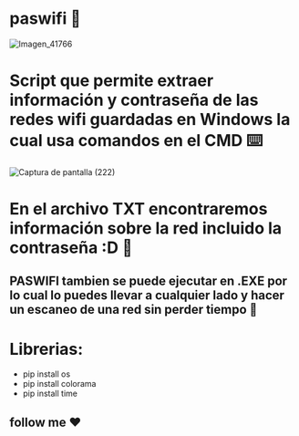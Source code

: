 # paswifi 👾

![Imagen_41766](https://user-images.githubusercontent.com/102563535/178401692-5f9b6942-27fe-496c-9859-0d454dc1406b.png)

# Script que permite extraer información y contraseña de las redes wifi guardadas en Windows la cual usa comandos en el CMD ⌨️
![Captura de pantalla (222)](https://user-images.githubusercontent.com/102563535/178405125-7ad6154b-b867-4847-a020-e727d22fb8c6.png)
# En el archivo TXT encontraremos información sobre la red incluido la contraseña :D 📃
## PASWIFI tambien se puede ejecutar en .EXE por lo cual lo puedes llevar a cualquier lado y hacer un escaneo de una red sin perder tiempo 🔌
# Librerias:
* pip install os
* pip install colorama
* pip install time
## follow me  ❤
